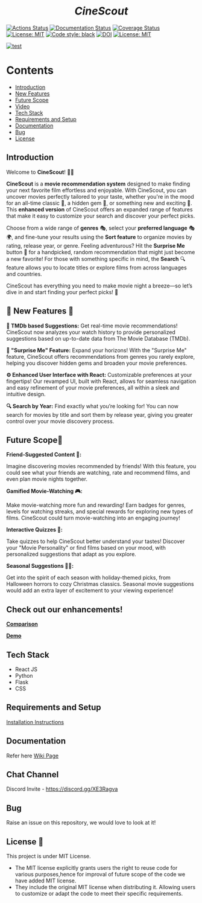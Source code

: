 <p align="center">
<h1 align="center"><i>CineScout</i></h1>

<a href="https://github.com/SoftwareEngg2024/CineScout/actions"><img alt="Actions Status" src="https://github.com/SoftwareEngg2024/CineScout/workflows/test/badge.svg"></a>
<a href="https://softwareengg2024.github.io/CineScout"><img alt="Documentation Status" src="https://img.shields.io/badge/Docs-pydoc-green"></a>
<a href='https://coveralls.io/github/SoftwareEngg2024/CineScout?branch=ver_i'><img src='https://coveralls.io/repos/github/SoftwareEngg2024/CineScout/badge.svg?branch=ver_i' alt='Coverage Status' /></a>
<a href="https://github.com/SoftwareEngg2024/CineScout/blob/ver_i/LICENSE.md"><img alt="License: MIT" src="https://img.shields.io/badge/License-MIT-green"></a>
<a href="https://github.com/psf/black"><img alt="Code style: black" src="https://img.shields.io/badge/code%20style-black-000000.svg"></a>
<a href="https://handle.stage.datacite.org/10.5072/zenodo.125202"><img src="https://sandbox.zenodo.org/badge/DOI/10.5072/zenodo.125202.svg" alt="DOI"></a>
<a href="https://github.com/SoftwareEngg2024/CineScout/blob/ver_i/LICENSE.md"><img alt="License: MIT" src="https://img.shields.io/badge/Style_Checker-Pylance-green"></a>
</p>

<!-- [![DOI](https://sandbox.zenodo.org/badge/720190225.svg)](https://sandbox.zenodo.org/doi/10.5072/zenodo.3401) [![Code Coverage](https://github.com/MadhurDixit13/MovieRecommender/actions/workflows/codecov.yml/badge.svg)](https://github.com/MadhurDixit13/MovieRecommender/actions/workflows/codecov.yml) [![codecov](https://codecov.io/gh/MadhurDixit13/MovieRecommender/graph/badge.svg?token=9NGWAJ7BST)] 
(https://codecov.io/gh/MadhurDixit13/MovieRecommender) -->
[![test](https://github.com/se-hw1/CineScoutp3/actions/workflows/test_and_coverage.yml/badge.svg)](https://github.com/se-hw1/CineScoutp3/actions/workflows/test_and_coverage.yml)

# <b>Contents</b>

- [Introduction](https://github.com/SoftwareEngg2024/CineScout/tree/ver_i?tab=readme-ov-file#introduction)<br>
- [New Features](https://github.com/SoftwareEngg2024/CineScout/tree/ver_i?tab=readme-ov-file#-new-features-)
- [Future Scope](https://github.com/SoftwareEngg2024/CineScout/tree/ver_i?tab=readme-ov-file#future-scope)<br>
- [Video](https://github.com/SoftwareEngg2024/CineScout/tree/ver_i?tab=readme-ov-file#video)<br>
- [Tech Stack](https://github.com/SoftwareEngg2024/CineScout/tree/ver_i?tab=readme-ov-file#tech-stack)<br>
- [Requirements and Setup](https://github.com/SoftwareEngg2024/CineScout/tree/ver_i?tab=readme-ov-file#requirements-and-setup)<br>
- [Documentation](https://github.com/SoftwareEngg2024/CineScout/wiki)<br>
- [Bug](https://github.com/SoftwareEngg2024/CineScout/tree/ver_i?tab=readme-ov-file#bug)<br>
- [License](https://github.com/SoftwareEngg2024/CineScout/tree/ver_i?tab=readme-ov-file#license-)


## Introduction 
Welcome to **CineScout**! 🍿✨ 

**CineScout** is a **movie recommendation system** designed to make finding your next favorite film effortless and enjoyable. With CineScout, you can uncover movies perfectly tailored to your taste, whether you're in the mood for an all-time classic 🌟, a hidden gem 💎, or something new and exciting 🎉. This **enhanced version** of CineScout offers an expanded range of features that make it easy to customize your search and discover your perfect picks.

Choose from a wide range of **genres** 🎭, select your **preferred language** 🎭🌍, and fine-tune your results using the **Sort feature** to organize movies by rating, release year, or genre. Feeling adventurous? Hit the **Surprise Me** button 🎲 for a handpicked, random recommendation that might just become a new favorite! For those with something specific in mind, the **Search** 🔍 feature allows you to locate titles or explore films from across languages and countries.

CineScout has everything you need to make movie night a breeze—so let’s dive in and start finding your perfect picks! 🌟

## 🌟 New Features 🌟
**🔄 TMDb based Suggestions:**
Get real-time movie recommendations! CineScout now analyzes your watch history to provide personalized suggestions based on up-to-date data from The Movie Database (TMDb).

**🎲 "Surprise Me" Feature:**
Expand your horizons! With the "Surprise Me" feature, CineScout offers recommendations from genres you rarely explore, helping you discover hidden gems and broaden your movie preferences.

**⚙️ Enhanced User Interface with React:**
Customizable preferences at your fingertips! Our revamped UI, built with React, allows for seamless navigation and easy refinement of your movie preferences, all within a sleek and intuitive design.

**🔍 Search by Year:**
Find exactly what you’re looking for! You can now search for movies by title and sort them by release year, giving you greater control over your movie discovery process.

## Future Scope🚀

**Friend-Suggested Content 🤝:**

Imagine discovering movies recommended by friends! With this feature, you could see what your friends are watching, rate and recommend films, and even plan movie nights together.

**Gamified Movie-Watching 🎮:**

Make movie-watching more fun and rewarding! Earn badges for genres, levels for watching streaks, and special rewards for exploring new types of films. CineScout could turn movie-watching into an engaging journey!

**Interactive Quizzes 📝:**

Take quizzes to help CineScout better understand your tastes! Discover your "Movie Personality" or find films based on your mood, with personalized suggestions that adapt as you explore.

**Seasonal Suggestions 🎃🎄:**

Get into the spirit of each season with holiday-themed picks, from Halloween horrors to cozy Christmas classics. Seasonal movie suggestions would add an extra layer of excitement to your viewing experience!

## Check out our enhancements!

[**Comparison**](https://drive.google.com/file/d/1398eGDBceTI8XGtgwhwj8XWo6CRAhphR/view?usp=sharing) <br>

[**Demo**](https://drive.google.com/file/d/1EVkJBBIjKMmsH0sBl7V_cWwRzyxohqPx/view?usp=drive_link)

## Tech Stack 
- React JS
- Python
- Flask
- CSS


## Requirements and Setup
[Installation Instructions](https://github.com/se-hw1/CineScoutp3/edit/newbr1/INSTALL.md)

## Documentation 
Refer here [Wiki Page](https://github.com/SoftwareEngg2024/CineScout/wiki)

## Chat Channel
Discord Invite - https://discord.gg/XE3Ragva

## Bug
Raise an issue on this repository, we would love to look at it!

## License 📃
This project is under MIT License.
- The MIT license explicitly grants users the right to reuse code for various purposes,hence for improval of future scope of the code we have added MIT license.
- They include the original MIT license when distributing it. Allowing users to customize or adapt the code to meet their specific requirements.
